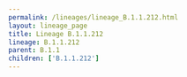 ```yaml
---
permalink: /lineages/lineage_B.1.1.212.html
layout: lineage_page
title: Lineage B.1.1.212
lineage: B.1.1.212
parent: B.1.1
children: ['B.1.1.212']
---
```

